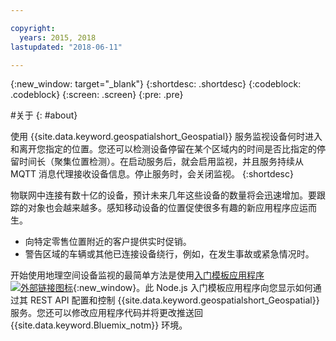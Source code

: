 ```yaml
---

copyright:
  years: 2015, 2018
lastupdated: "2018-06-11"

---
```


<!-- Attribute definitions -->
{:new_window: target="_blank"}
{:shortdesc: .shortdesc}
{:codeblock: .codeblock}
{:screen: .screen}
{:pre: .pre}

#关于
{: #about}


使用 {{site.data.keyword.geospatialshort_Geospatial}} 服务监视设备何时进入和离开您指定的位置。您还可以检测设备停留在某个区域内的时间是否比指定的停留时间长（聚集位置检测）。在启动服务后，就会启用监视，并且服务持续从 MQTT 消息代理接收设备信息。停止服务时，会关闭监视。
{:shortdesc}


物联网中连接有数十亿的设备，预计未来几年这些设备的数量将会迅速增加。要跟踪的对象也会越来越多。感知移动设备的位置促使很多有趣的新应用程序应运而生。

* 向特定零售位置附近的客户提供实时促销。
* 警告区域的车辆或其他已连接设备绕行，例如，在发生事故或紧急情况时。


开始使用地理空间设备监视的最简单方法是使用[入门模板应用程序 ![外部链接图标](../../icons/launch-glyph.svg "外部链接图标")](https://developer.ibm.com/streamsdev/docs/build-real-time-location-monitoring-application-ibm-cloud-geospatial-analytics-node-js/){:new_window}。此 Node.js 入门模板应用程序向您显示如何通过其 REST API 配置和控制 {{site.data.keyword.geospatialshort_Geospatial}} 服务。您还可以修改应用程序代码并将更改推送回 {{site.data.keyword.Bluemix_notm}} 环境。
